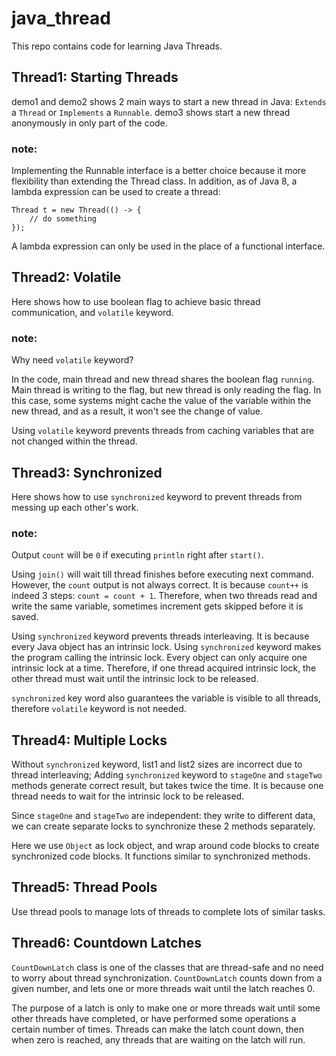 # java_thread

This repo contains code for learning Java Threads.

## Thread1: Starting Threads
demo1 and demo2 shows 2 main ways to start a new thread in Java: ```Extends``` a ```Thread``` or ```Implements``` a ```Runnable```. demo3 shows start a new thread anonymously in only part of the code.
### note:
Implementing the Runnable interface is a better choice because it more flexibility than extending the Thread class. In addition, as of Java 8, a lambda expression can be used to create a thread:
```
Thread t = new Thread(() -> {
    // do something
});
```
A lambda expression can only be used in the place of a functional interface.

## Thread2: Volatile
Here shows how to use boolean flag to achieve basic thread communication, and ```volatile``` keyword.
### note:
Why need ```volatile``` keyword?

In the code, main thread and new thread shares the boolean flag ```running```. Main thread is writing to the flag, but new thread is only reading the flag. In this case, some systems might cache the value of the variable within the new thread, and as a result, it won't see the change of value.

Using ```volatile``` keyword prevents threads from caching variables that are not changed within the thread.

## Thread3: Synchronized
Here shows how to use ```synchronized``` keyword to prevent threads from messing up each other's work.
### note:
Output ```count``` will be ```0``` if executing ```println``` right after ```start()```.

Using ```join()``` will wait till thread finishes before executing next command.
However, the ```count``` output is not always correct. It is because ```count++``` is indeed 3 steps: ```count = count + 1```.
Therefore, when two threads read and write the same variable, sometimes increment gets skipped before it is saved.

Using ```synchronized``` keyword prevents threads interleaving. It is because every Java object has an intrinsic lock. Using ```synchronized``` keyword makes the program calling the intrinsic lock. Every object can only acquire one intrinsic lock at a time.
Therefore, if one thread acquired intrinsic lock, the other thread must wait until the intrinsic lock to be released.

```synchronized``` key word also guarantees the variable is visible to all threads, therefore ```volatile``` keyword is not needed.

## Thread4: Multiple Locks
Without ```synchronized``` keyword, list1 and list2 sizes are incorrect due to thread interleaving;
Adding ```synchronized``` keyword to ```stageOne``` and ```stageTwo``` methods generate correct result, but takes twice the time. It is because one thread needs to wait for the intrinsic lock to be released.

Since ```stageOne``` and ```stageTwo``` are independent: they write to different data, we can create separate locks to synchronize these 2 methods separately.

Here we use ```Object``` as lock object, and wrap around code blocks to create synchronized code blocks. It functions similar to synchronized methods.

## Thread5: Thread Pools
Use thread pools to manage lots of threads to complete lots of similar tasks.

## Thread6: Countdown Latches
```CountDownLatch``` class is one of the classes that are thread-safe and no need to worry about thread synchronization. ```CountDownLatch``` counts down from a given number, and lets one or more threads wait until the latch reaches 0.

The purpose of a latch is only to make one or more threads wait until some other threads have completed, or have performed some operations a certain number of times. Threads can make the latch count down, then when zero is reached, any threads that are waiting on the latch will run.
